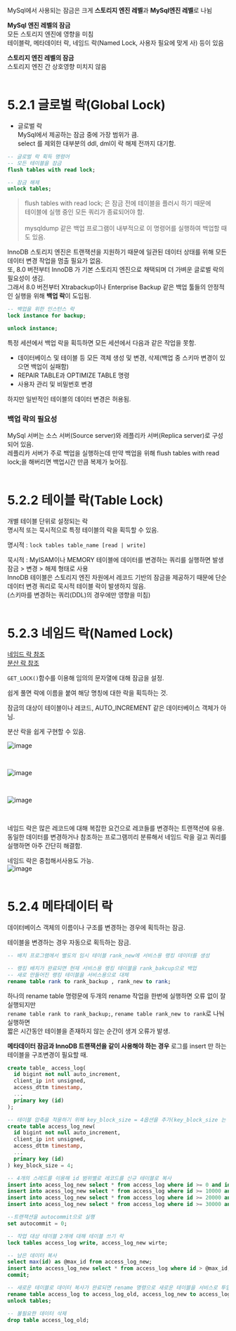 MySql에서 사용되는 잠금은 크게 **스토리지 엔진 레벨**과 **MySql엔진 레벨**로 나뉨

**MySql 엔진 레벨의 잠금**<br>
  모든 스토리지 엔진에 영향을 미침<br>
  테이블락, 메타데이터 락, 네임드 락(Named Lock, 사용자 필요에 맞게 사) 등이 있음

**스토리지 엔진 레벨의 잠금**<br>
  스토리지 엔진 간 상호영향 미치지 않음
<br>
<br>
# 5.2.1 글로벌 락(Global Lock)

+ 글로벌 락<br>
  MySql에서 제공하는 잠금 중에 가장 범위가 큼.<br>
  select 를 제외한 대부분의 ddl, dml이 락 해제 전까지 대기함.<br>

``` sql
-- 글로벌 락 획득 명령어
-- 모든 테이블을 잠금
flush tables with read lock;

-- 잠금 해제
unlock tables;
```

> flush tables with read lock; 은 잠금 전에 테이블을 플러시 하기 때문에<br>
> 테이블에 실행 중인 모든 쿼리가 종료되어야 함.<br>
> <br>
> mysqldump 같은 백업 프로그램이 내부적으로 이 명령어를 실행하여 백업할 때도 있음.

InnoDB 스토리지 엔진은 트랜잭션을 지원하기 때문에 일관된 데이터 상태를 위해 모든 데이터 변경 작업을 멈출 필요가 없음.<br>
또, 8.0 버전부터 InnoDB 가 기본 스토리지 엔진으로 채택되며 더 가벼운 글로벌 락의 필요성이 생김.<br>
그래서 8.0 버전부터 Xtrabackup이나 Enterprise Backup 같은 백업 툴들의 안정적인 실행을 위해 **백업 락**이 도입됨.<br>

```sql
-- 백업을 위한 인스턴스 락
lock instance for backup;

unlock instance;
```

특정 세션에서 백업 락을 획득하면 모든 세션에서 다음과 같은 작업을 못함.
+ 데이터베이스 및 테이블 등 모든 객체 생성 및 변경, 삭제(백업 중 스키마 변경이 있으면 백업이 실패함)
+ REPAIR TABLE과 OPTIMIZE TABLE 명령
+ 사용자 관리 및 비밀번호 변경

하지만 일반적인 테이블의 데이터 변경은 허용됨.

### 백업 락의 필요성

MySql 서버는 소스 서버(Source server)와 레플리카 서버(Replica server)로 구성되어 있음.<br>
레플리카 서버가 주로 백업을 실행하는데 만약 백업을 위해 flush tables with read lock;을 해버리면 백업시간 만큼 복제가 늦어짐.
<br><br>


# 5.2.2 테이블 락(Table Lock)

개별 테이블 단위로 설정되는 락<br>
명시적 또는 묵시적으로 특정 테이블의 락을 획득할 수 있음.<br>

명시적 : ``lock tables table_name [read | write]``<br>

묵시적 : MyISAM이나 MEMORY 테이블에 데이터를 변경하는 쿼리를 실행하면 발생<br>
잠금 > 변경 > 해제 형태로 사용<br>
InnoDB 테이블은 스토리지 엔진 차원에서 레코드 기반의 잠금을 제공하기 때문에 단순 데이터 변경 쿼리로 묵시적 테이블 락이 발생하지 않음.<br>
(스키마를 변경하는 쿼리(DDL)의 경우에만 영향을 미침)
<br><br>

# 5.2.3 네임드 락(Named Lock)
[네임드 락 참조](https://velog.io/@this-is-spear/MySQL-Named-Lock)<br>
[분산 락 참조](https://cl8d.tistory.com/112)

``GET_LOCK()``함수를 이용해 임의의 문자열에 대해 잠금을 설정.<br>

쉽게 풀면 락에 이름을 붙여 해당 명칭에 대한 락을 획득하는 것.<br>

잠금의 대상이 테이블이나 레코드, AUTO_INCREMENT 같은 데이터베이스 객체가 아님.<br>

분산 락을 쉽게 구현할 수 있음.

![image](https://github.com/RealMySQL-Study/REAL_MYSQL_STUDY/assets/92290312/8f4a54b8-cd78-4c3d-976f-74e038cbc211)

<br>

![image](https://github.com/RealMySQL-Study/REAL_MYSQL_STUDY/assets/92290312/6da95a74-31b3-4f5f-b090-e5be22ab8941)

<br>

![image](https://github.com/RealMySQL-Study/REAL_MYSQL_STUDY/assets/92290312/e6c92190-a0e0-47fb-82ce-b75b232f8563)

<br>

네임드 락은 많은 레코드에 대해 복잡한 요건으로 레코들를 변경하는 트랜잭션에 유용.<br>
동일한 데이터를 변경하거나 참조하는 프로그램끼리 분류해서 네임드 락을 걸고 쿼리를 실행하면  아주 간단히 해결함.
<br>

네임드 락은 중첩해서사용도 가능.<br>
![image](https://github.com/RealMySQL-Study/REAL_MYSQL_STUDY/assets/92290312/9073d053-fac8-4d7a-87cf-cd42b7513e95)
<br><br>

# 5.2.4 메타데이터 락

데이터베이스 객체의 이름이나 구조를 변경하는 경우에 획득하는 잠금.<br>

테이블을 변경하는 경우 자동으로 획득하는 잠금.<br>

```sql
-- 배치 프로그램에서 별도의 임시 테이블 rank_new에 서비스용 랭킹 데이터를 생성

-- 랭킹 배치가 완료되면 현재 서비스용 랭킹 테이블을 rank_bakcup으로 백업
-- 새로 만들어진 랭킹 테이블을 서비스용으로 대체
rename table rank to rank_backup , rank_new to rank;
```

하나의 rename table 명령문에 두개의 rename 작업을 한번에 실행하면 오류 없이 잘 실행되지만 <br>
``rename table rank to rank_backup;``, ``rename table rank_new to rank``로 나눠 실행하면<br>
짧은 시간동안 테이블을 존재하지 않는 순간이 생겨 오류가 발생.<br>


**메타데이터 잠금과 InnoDB 트랜잭션을 같이 사용해야 하는 경우**
로그를 insert 만 하는 테이블을 구조변경이 필요할 때.

```sql
create table_ access_log(
  id bigint not null auto_increment,
  client_ip int unsigned,
  access_dttm timestamp,
  ...
  primary key (id)
);

-- 테이블 압축을 적용하기 위해 key_block_size = 4옵션을 추가(key_block_size 는 6장에서 함)
create table access_log_new(
  id bigint not null auto_increment,
  client_ip int unsigned,
  access_dttm timestamp,
  ...
  primary key (id)
) key_block_size = 4;

-- 4개의 스레드를 이용해 id 범위별로 레코드를 신규 테이블로 복사
insert into acess_log_new select * from access_log where id >= 0 and id < 10000;
insert into acess_log_new select * from access_log where id >= 10000 and id < 20000;
insert into acess_log_new select * from access_log where id >= 20000 and id < 30000;
insert into acess_log_new select * from access_log where id >= 30000 and id < 40000;

--트랜잭션을 autocommit으로 실행
set autocommit = 0;

-- 작업 대상 테이블 2개에 대해 테이블 쓰기 락
lock tables access_log write, access_log_new wirte;

-- 남은 데이터 복사
select max(id) as @max_id from access_log_new;
insert into access_log_new select * from access_log where id > @max_id;
commit;

-- 새로운 테이블로 데이터 복사가 완료되면 rename 명령으로 새로운 테이블을 서비스로 투입
rename table access_log to access_log_old, access_log_new to access_log;
unlock tables;

-- 불필요한 데이터 삭제
drop table access_log_old;
```






















